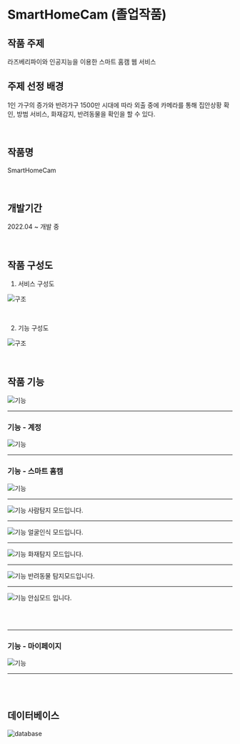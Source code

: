 # SmartHomeCam (졸업작품)

## 작품 주제

라즈베리파이와 인공지능을 이용한 스마트 홈캠 웹 서비스

## 주제 선정 배경
1인 가구의 증가와 반려가구 1500만 시대에 따라 외출 중에  카메라를 통해 집안상황 확인, 방범 서비스, 화재감지, 반려동물을 확인을 할 수 있다.

<br>

## 작품명
SmartHomeCam

<br>

## 개발기간

2022.04 ~ 개발 중


<br>

## 작품 구성도

1. 서비스 구성도

![구조](images/smarthomecam.jpg)

<br>

2. 기능 구성도

![구조](images/menu.jpg)

<br>

## 작품 기능

![기능](images/fun1.jpg)

<hr>


### 기능 - 계정

![기능](images/account1.jpg)


<hr>

### 기능 - 스마트 홈캠

![기능](images/homecam1.jpg)
<hr>

![기능](images/homecam3.jpg)
사람탐지 모드입니다.
<hr>

![기능](images/homecam4.jpg)
얼굴인식 모드입니다.
<hr>

![기능](images/homecam5.jpg)
화재탐지 모드입니다.
<hr>

![기능](images/homecam6.jpg)
반려동물 탐지모드입니다.
<hr>

![기능](images/homecam7.jpg)
안심모드 입니다.

<br>
<br>
<hr>

### 기능 - 마이페이지

![기능](images/mypage1.jpg)
<hr>

<br>
<br>

## 데이터베이스

![database](images/mysql.jpg)
